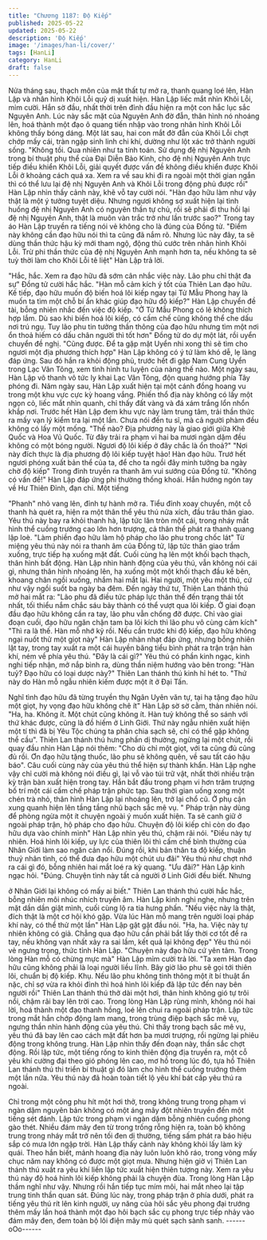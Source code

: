 ```yaml
---
title: "Chương 1187: Độ Kiếp"
published: 2025-05-22
updated: 2025-05-22
description: 'Độ Kiếp'
image: '/images/han-li/cover/'
tags: [HanLi]
category: HanLi
draft: false
---
```


Nửa tháng sau, thạch môn của mật thất tự mở ra, thanh quang
loé lên, Hàn Lập và nhân hình Khôi Lỗi quỷ dị xuất hiện. Hàn Lập
liếc mắt nhìn Khôi Lỗi, mỉm cười. Hắn sờ đầu, nhất thời trên đỉnh
đầu hiện ra một con hắc lục sắc Nguyên Anh.
Lúc này sắc mặt của Nguyên Anh đờ đẫn, thân hình nó nhoáng
lên, hoá thành một đạo ô quang tiến nhập vào trong nhân hình
Khôi Lỗi không thấy bóng dáng. Một lát sau, hai con mắt đờ đẫn
của Khôi Lỗi chợt chớp mấy cái, tràn ngập sinh linh chi khí,
dường như lột xác trở thành người sống.
"Không tồi. Qua nhiên như ta tính toán. Sử dụng đệ nhị Nguyên
Anh trong bí thuật phụ thể của Đại Diễn Bảo Kinh, cho đệ nhị
Nguyên Anh trực tiếp điều khiển Khôi Lỗi, giải quyết được vấn đề
không điều khiển được Khôi Lỗi ở khoảng cách quá xa. Xem ra về
sau khi đi ra ngoài một thời gian ngắn thì có thể lưu lại đệ nhị
Nguyên Anh và Khôi Lỗi trong động phủ được rồi" Hàn Lập nhìn
thấy cảnh này, khẽ vỗ tay cười nói.
"Hàn đạo hữu làm như vậy thật là một ý tưởng tuyệt diệu. Nhưng
ngươi không sợ xuất hiện lại tình huống đệ nhị Nguyên Anh có
nguyên thần tự chủ, rồi sẽ phải đi thu hồi lại đệ nhị Nguyên Anh,
thật là muôn vàn trắc trở như lần trước sao?"
Trong tay áo Hàn Lập truyền ra tiếng nói vẻ không cho là đúng
của Đồng tử.
"Điểm này không cần đạo hữu nói thì ta cũng đã nắm rõ. Nhưng
lúc này đây, ta sẽ dùng thần thức hậu kỳ mới tham ngộ, động thủ
cước trên nhân hình Khôi Lỗi. Trừ phi thần thức của đệ nhị
Nguyên Anh mạnh hơn ta, nếu không ta sẽ tuỳ thời làm cho Khôi
Lỗi tê liệt" Hàn Lập trả lời.

"Hắc, hắc. Xem ra đạo hữu đã sớm cân nhắc việc này. Lão phu
chỉ thật đa sự" Đồng tử cười hắc hắc.
"Hàn mỗ cảm kích ý tốt của Thiên Lan đạo hữu. Kế tiếp, đạo hữu
muốn độ biến hoá lôi kiếp ngay tại Tử Mẫu Phong hay là muốn ta
tìm một chỗ bí ẩn khác giúp đạo hữu độ kiếp?" Hàn Lập chuyển
đề tài, bỗng nhiên nhắc đến việc độ kiếp.
"Ở Tử Mẫu Phong có lẽ không thích hợp lắm. Dù sao khi biến hoá
lôi kiếp, có cấm chế cũng không thể che dấu nơi trú ngụ. Tuy lão
phu tin tưởng thần thông của đạo hữu nhưng tìm một nơi ổn thoả
hiếm có dấu chân người thì tốt hơn" Đồng tử do dự một lát, rồi
uyển chuyển đề nghị.
"Cũng được. Để ta gặp mặt Uyển nhi xong thì sẽ tìm cho ngươi
một địa phương thích hợp" Hàn Lập không có ý tứ làm khó dễ, lẹ
làng đáp ứng.
Sau đó hắn ra khỏi động phủ, trước hết đi gặp Nam Cung Uyển
trong Lạc Vân Tông, xem tình hình tu luyện của nàng thế nào.
Một ngày sau, Hàn Lập vô thanh vô tức ly khai Lạc Vân Tông, độn
quang hướng phía Tây phóng đi. Năm ngày sau, Hàn Lập xuất
hiện tại một cánh đồng hoang vu trong một khu vực cực kỳ hoang
vắng. Phiến thổ địa này không có lấy một ngọn cỏ, liếc mắt nhìn
quanh, chỉ thấy đất vàng và đá xám trắng lổn nhổn khắp nơi.
Trước hết Hàn Lập đem khu vực này làm trung tâm, trải thần thức
ra mấy vạn lý kiểm tra lại một lần. Chưa nói đến tu sĩ, mà cả
người phàm đều không có lấy một mống.
"Thế nào? Địa phương này là giao giới giữa Khê Quốc và Hoa Vũ
Quốc. Từ đây trải ra phạm vi hai ba mươi ngàn dặm đều không có
một bóng người. Ngươi độ lôi kiếp ở đây chắc là ổn thoả?"
"Nơi này đích thực là địa phương độ lôi kiếp tuyệt hảo! Hàn đạo
hữu. Trướ hết ngươi phóng xuất bản thể của ta, để cho ta ngồi
đây minh tưởng ba ngày chờ độ kiếp" Trong đỉnh truyền ra thanh
âm vui sướng của Đồng tử.
"Không có vấn đề!" Hàn Lập đáp ứng phi thường thống khoái.
Hắn hướng ngón tay về Hư Thiên Đỉnh, đạn chỉ. Một tiếng

"Phanh" nhỏ vang lên, đỉnh tự hành mở ra. Tiểu đỉnh xoay
chuyển, một cỗ thanh hà quét ra, hiện ra một thân thể yêu thú
nửa xích, đầu trâu thân giao.
Yêu thú này bay ra khỏi thanh hà, lập tức lăn tròn một cái, trong
nháy mắt hình thể cuồng trướng cao lớn hơn trượng, cả thân thể
phát ra thanh quang lập loè.
"Làm phiền đạo hữu làm hộ pháp cho lão phu trong chốc lát" Từ
miệng yêu thú này nói ra thanh âm của Đồng tử, lập tức thân giao
trầm xuống, trực tiếp hạ xuống mặt đất. Cuối cùng hạ lên một khối
bạch thạch, thân hình bất động.
Hàn Lập nhìn hành động của yêu thú, vẫn không nói cái gì, nhưng
thân hình nhoáng lên, hạ xuống một một khối thạch đầu kế bên,
khoang chân ngồi xuống, nhắm hai mắt lại.
Hai người, một yêu một thú, cứ như vậy ngồi suốt ba ngày ba
đêm.
Đến ngày thứ tư, Thiên Lan thánh thú mở hai mắt ra:
"Lão phu đã điều tức pháp lực thân thể đến trạng thái tốt nhất, tối
thiểu nắm chắc sáu bảy thành có thể vượt qua lôi kiếp. Ở giai
đoạn đầu đạo hữu không cần ra tay, lão phu vẫn chống đỡ được.
Chỉ vào giai đoạn cuối, đạo hữu ngăn chặn tam ba lôi kích thì lão
phu vô cùng cảm kích"
"Thì ra là thế. Hàn mỗ nhớ kỹ rồi. Nếu cần trước khi độ kiếp, đạo
hữu không ngại nuốt thử một giọt này" Hàn Lập nhàn nhạt đáp
ứng, nhưng bỗng nhiên lật tay, trong tay xuất ra một cái huyền
băng tiểu bình phát ra trận trận hàn khí, ném về phía yêu thú.
"Đây là cái gì?" Yêu thú có phần kinh ngạc, kinh nghi tiếp nhận,
mở nắp bình ra, dùng thần niệm hướng vào bên trong:
"Hàn tuỷ? Đạo hữu có loại dược này?" Thiên Lan thánh thú kinh hỉ
hét to.
"Thứ này do Hàn mỗ ngẫu nhiên kiếm được một ít ở Đại Tấn.

Nghĩ tình đạo hữu đã từng truyền thụ Ngân Uyên văn tự, tại hạ
tặng đạo hữu một giọt, hy vọng đạo hữu không chê ít" Hàn Lập sờ
sờ cằm, thản nhiên nói.
"Ha, ha. Không ít. Một chút cũng không ít. Hàn tuỷ không thể so
sánh với thứ khác được, cũng là đồ hiếm ở Linh Giới. Thứ này
ngẫu nhiên xuất hiện một tí thì đã bị Yêu Tộc chúng ta phân chia
sạch sẽ, chỉ có thể gặp không thể cầu".
Thiên Lan thánh thú hưng phấn dị thường, ngừng lại một chút, rồi
quay đầu nhìn Hàn Lập nói thêm:
"Cho dù chỉ một giọt, với ta cũng đủ cũng đủ rồi. Ơn đạo hữu tặng
thuốc, lão phu sẽ không quên, về sau tất cáo hậu báo".
Câu cuối cùng này của yêu thú thể hiện sự thành khẩn.
Hàn Lập nghe vậy chỉ cười mà không nói điều gì, lại vỗ vào túi trữ
vật, nhất thời nhiều trận kỳ trận bàn xuất hiện trong tay. Hắn bắt
đầu trong phạm vi hơn trăm trượng bố trí một cái cấm chế pháp
trận phức tạp.
Sau thời gian uống xong một chén trà nhỏ, thân hình Hàn Lập lại
nhoáng lên, trở lại chổ cũ. Ở phụ cận xung quanh hiện lên tầng
tầng nhũ bạch sắc mê vụ.
" Pháp trận này dùng để phòng ngừa một ít chuyện ngoài ý muốn
xuất hiện. Ta sẽ canh giữ ở ngoài pháp trận, hộ pháp cho đạo
hữu. Chuyện độ lôi kiếp chỉ còn do đạo hữu dựa vào chính mình"
Hàn Lập nhìn yêu thú, chậm rãi nói.
"Điều này tự nhiên. Hoá hình lôi kiếp, uy lực của thiên lôi thì cấm
chế bình thường của Nhân Giới làm sao ngăn cản nổi. Đúng rồi,
khi bản thân ta độ kiếp, thuận thuỷ nhân tình, có thể đưa đạo hữu
một chút ưu đãi" Yêu thú như chợt nhớ ra cái gì đó, bỗng nhiên
hai mắt loé ra kỳ quang.
"Ưu đãi?" Hàn Lập kinh ngạc hỏi.
"Đúng. Chuyện tình này tất cả người ở Linh Giới đều biết. Nhưng

ở Nhân Giới lại không có mấy ai biết." Thiên Lan thánh thú cười
hắc hắc, bỗng nhiên môi nhúc nhích truyền âm. Hàn Lập kinh
nghi nghe, nhưng trên mặt dần dần giật mình, cuối cùng lộ ra tia
hưng phấn.
"Nếu việc này là thật, đích thật là một cơ hội khó gặp. Vừa lúc
Hàn mỗ mang trên người loại pháp khí này, có thể thử một lần"
Hàn Lập gật gật đầu nói.
"Ha, ha. Việc này tự nhiên không có giả. Chẳng qua đạo hữu cần
phải bắt lấy thời cơ tốt để ra tay, nếu không vạn nhất xảy ra sai
lầm, kết quả lại không đẹp" Yêu thú nói vẻ ngưng trọng, thức tỉnh
Hàn Lập.
"Chuyện này đạo hữu cứ yên tâm. Trong lòng Hàn mỗ có chừng
mực mà" Hàn Lập mỉm cười trả lời.
"Ta xem Hàn đạo hữu cũng không phải là loại người liều lĩnh. Bây
giờ lão phu sẽ gọi tới thiên lôi, chuẩn bị độ kiếp. Khụ. Nếu lão phu
không tinh thông một ít bí thuật ẩn nặc, chỉ sợ vừa ra khỏi đỉnh thì
hoá hình lôi kiếp đã lập tức đến nay bên người rồi"
Thiên Lan thánh thú thở dài một hơi, thân hình không gió tự trôi
nổi, chậm rãi bay lên trời cao. Trong lòng Hàn Lập rùng mình,
không nói hai lời, hoá thành một đạo thanh hồng, loé lên chui ra
ngoài pháp trận. Lập tức trong mắt hắn chớp động lam mang,
trong trùng điệp bạch sắc mê vụ, ngưng thần nhìn hành động của
yêu thú.
Chì thấy trong bạch sắc mê vụ, yêu thú đã bay lên cao cách mặt
đất hơn ba mươi trượng, rồi ngừng lại phiêu động trong không
trung.
Hàn Lập nhìn thấy đến đoạn này, thần sắc chợt động. Rồi lập tức,
một tiếng rống to kinh thiên động địa truyền ra, một cỗ yêu khí
cường đại theo gió phóng lên cao, mơ hồ trong lúc đó, tựa hồ
Thiên Lan thánh thú thi triển bí thuật gì đó làm cho hình thể cuồng
trướng thêm một lần nữa.
Yêu thú này đã hoàn toàn tiết lộ yêu khí bát cấp yêu thú ra ngoài.

Chỉ trong một công phu hít một hơi thở, trong không trung trong
phạm vi ngàn dặm nguyên bản không có một áng mây đột nhiên
truyền đến một tiếng sét đánh. Lập tức trong phạm vi ngàn dặm
bỗng nhiên cuồng phong gào thét. Nhiều đám mây đen từ trong
trống rỗng hiện ra, toàn bộ không trung trong nháy mắt trở nên tối
đen dị thường, tiếng sấm phát ra báo hiệu sắp có mưa lớn ngập
trời.
Hàn Lập thấy cảnh này không khỏi lấy làm kỳ quái.
Theo hắn biết, mảnh hoang địa này luôn luôn khô ráo, trong vòng
mấy chục năm nay không có được một giọt mưa. Nhưng hiện giờ
vị Thiên Lan thánh thú xuất ra yêu khí liền lập tức xuất hiện thiên
tượng này. Xem ra yêu thú này độ hoá hình lôi kiếp không phải là
chuyện đùa. Trong lòng Hàn Lập thầm nghĩ như vậy. Nhưng rồi
hắn tiếp tục mím môi, hai mắt nheo lại tập trung tinh thần quan
sát.
Đúng lúc này, trong pháp trận ở phía dưới, phát ra tiếng yêu thú
rít lên kinh người, uy năng của hôi sắc yêu phong đại trướng
thêm mấy lần hoá thành một đạo hôi bạch sắc cụ phong trực tiếp
nhảy vào đám mây đen, đem toàn bộ lôi điện mây mù quét sạch
sành sanh.
------oOo------
